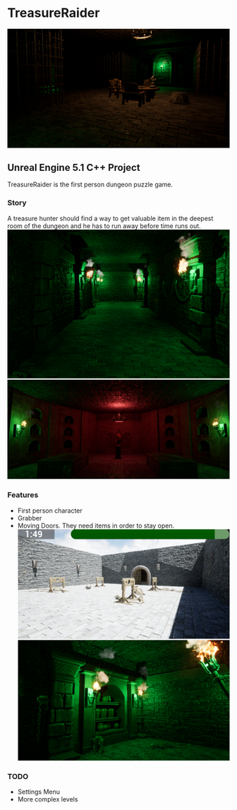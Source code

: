 # TreasureRaider
![Treasure Raider](ProjectImages/TreasureRaider_2.png) 
## Unreal Engine 5.1 C++ Project
TreasureRaider is the first person dungeon puzzle game.

### Story
A treasure hunter should find a way to get valuable item in the deepest room of the dungeon and he has to run away before time runs out. 
![Treasure Raider](ProjectImages/TreasureRaider_3.png) 
![Treasure Raider](ProjectImages/TreasureRaider_5.png) 
### Features
- First person character
- Grabber
- Moving Doors. They need items in order to stay open.
![Treasure Raider](ProjectImages/TreasureRaider_1.png)
![Treasure Raider](ProjectImages/TreasureRaider_4.png)

### TODO
- Settings Menu
- More complex levels
